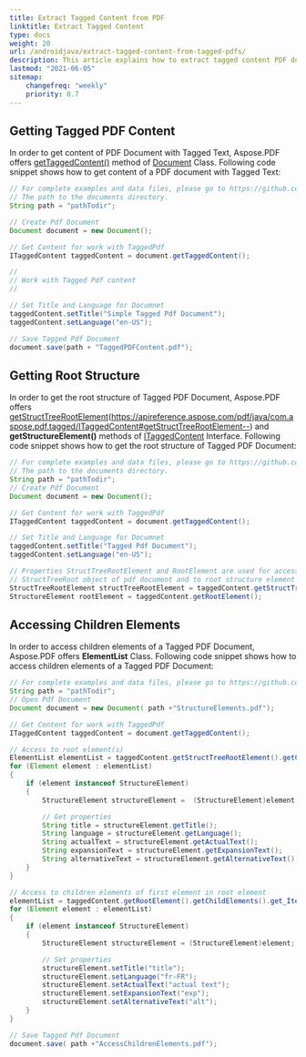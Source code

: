 ```yaml
---
title: Extract Tagged Content from PDF 
linktitle: Extract Tagged Content
type: docs
weight: 20
url: /androidjava/extract-tagged-content-from-tagged-pdfs/
description: This article explains how to extract tagged content PDF document using Aspose.PDF for Java
lastmod: "2021-06-05"
sitemap:
    changefreq: "weekly"
    priority: 0.7
---
```


## Getting Tagged PDF Content

In order to get content of PDF Document with Tagged Text, Aspose.PDF offers [getTaggedContent()](https://apireference.aspose.com/pdf/java/com.aspose.pdf/Document#getTaggedContent--) method of [Document](https://apireference.aspose.com/pdf/java/com.aspose.pdf/Document) Class. Following code snippet shows how to get content of a PDF document with Tagged Text:

```java
// For complete examples and data files, please go to https://github.com/aspose-pdf/Aspose.PDF-for-Java
// The path to the documents directory.
String path = "pathTodir";

// Create Pdf Document
Document document = new Document();

// Get Content for work with TaggedPdf
ITaggedContent taggedContent = document.getTaggedContent();

//
// Work with Tagged Pdf content
//

// Set Title and Language for Documnet
taggedContent.setTitle("Simple Tagged Pdf Document");
taggedContent.setLanguage("en-US");

// Save Tagged Pdf Document
document.save(path + "TaggedPDFContent.pdf");
```

## Getting Root Structure

In order to get the root structure of Tagged PDF Document, Aspose.PDF offers [getStructTreeRootElement]()(https://apireference.aspose.com/pdf/java/com.aspose.pdf.tagged/ITaggedContent#getStructTreeRootElement--) and **getStructureElement()** methods of [ITaggedContent](https://apireference.aspose.com/java/pdf/com.aspose.pdf.tagged/ITaggedContent) Interface. Following code snippet shows how to get the root structure of Tagged PDF Document:

```java
// For complete examples and data files, please go to https://github.com/aspose-pdf/Aspose.PDF-for-Java
// The path to the documents directory.
String path = "pathTodir";
// Create Pdf Document
Document document = new Document();

// Get Content for work with TaggedPdf
ITaggedContent taggedContent = document.getTaggedContent();

// Set Title and Language for Documnet
taggedContent.setTitle("Tagged Pdf Document");
taggedContent.setLanguage("en-US");

// Properties StructTreeRootElement and RootElement are used for access to
// StructTreeRoot object of pdf document and to root structure element (Document structure element).
StructTreeRootElement structTreeRootElement = taggedContent.getStructTreeRootElement();
StructureElement rootElement = taggedContent.getRootElement();
```

## Accessing Children Elements

In order to access children elements of a Tagged PDF Document, Aspose.PDF offers **ElementList** Class. Following code snippet shows how to access children elements of a Tagged PDF Document:

```java
// For complete examples and data files, please go to https://github.com/aspose-pdf/Aspose.PDF-for-Java
String path = "pathTodir";
// Open Pdf Document
Document document = new Document( path +"StructureElements.pdf");

// Get Content for work with TaggedPdf
ITaggedContent taggedContent = document.getTaggedContent();

// Access to root element(s)
ElementList elementList = taggedContent.getStructTreeRootElement().getChildElements();
for (Element element : elementList)
{
    if (element instanceof StructureElement)
    {
        StructureElement structureElement =  (StructureElement)element;

        // Get properties
        String title = structureElement.getTitle();
        String language = structureElement.getLanguage();
        String actualText = structureElement.getActualText();
        String expansionText = structureElement.getExpansionText();
        String alternativeText = structureElement.getAlternativeText();
    }
}

// Access to children elements of first element in root element
elementList = taggedContent.getRootElement().getChildElements().get_Item(1).getChildElements();
for (Element element : elementList)
{
    if (element instanceof StructureElement)
    {
        StructureElement structureElement = (StructureElement)element;

        // Set properties
        structureElement.setTitle("title");
        structureElement.setLanguage("fr-FR");
        structureElement.setActualText("actual text");
        structureElement.setExpansionText("exp");
        structureElement.setAlternativeText("alt");
    }
}

// Save Tagged Pdf Document
document.save( path +"AccessChildrenElements.pdf");
```
